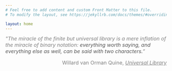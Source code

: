 ```yaml
---
# Feel free to add content and custom Front Matter to this file.
# To modify the layout, see https://jekyllrb.com/docs/themes/#overriding-theme-defaults

layout: home
---
```


<!-- <div style="color: gray;"> -->

<span style="color: gray; font-size: medium;"> *"The miracle of the finite but universal library is a mere inflation of the miracle of binary notation: <span style="color: #555555; font-size: medium;"> everything worth saying, and everything else as well, can be said with two characters.</span>&#8221;*</span>

<p style="text-align: right; color: gray; font-size: medium;"> Willard van Orman Quine, <i> <a href="https://urbigenous.net/library/universal_library.html" style="color: gray; color"> Universal Library </a> </i> </p>
<!-- </div> -->